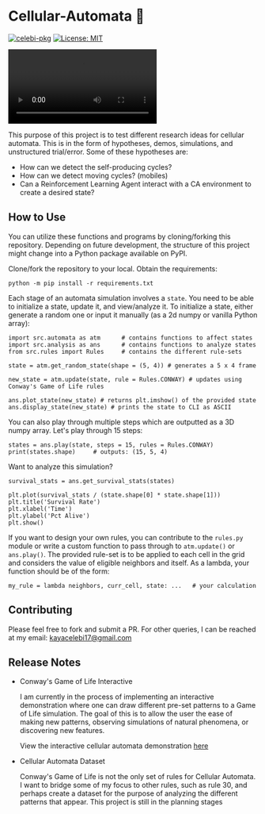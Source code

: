 # Cellular-Automata 🔬
[![celebi-pkg](https://circleci.com/gh/kcelebi/cellular-automata.svg?style=svg)](https://circleci.com/gh/kcelebi/cellular-automata)
[![License: MIT](https://img.shields.io/badge/License-MIT-yellow.svg)](https://opensource.org/licenses/MIT)

![](https://user-images.githubusercontent.com/35543500/111094823-74c67200-8512-11eb-912b-8e90c0995334.mp4)

This purpose of this project is to test different research ideas for cellular automata. This is in the form of hypotheses, demos, simulations, and unstructured trial/error. Some of these hypotheses are:

- How can we detect the self-producing cycles?
- How can we detect moving cycles? (mobiles)
- Can a Reinforcement Learning Agent interact with a CA environment to create a desired state?

## How to Use

You can utilize these functions and programs by cloning/forking this repository. Depending on future development, the structure of this project might change into a Python package available on PyPI. 

Clone/fork the repository to your local. Obtain the requirements:

    python -m pip install -r requirements.txt

Each stage of an automata simulation involves a `state`. You need to be able to initialize a state, update it, and view/analyze it. To initialize a state, either generate a random one or input it manually (as a 2d numpy or vanilla Python array):

    import src.automata as atm      # contains functions to affect states
    import src.analysis as ans      # contains functions to analyze states
    from src.rules import Rules     # contains the different rule-sets
    
    state = atm.get_random_state(shape = (5, 4)) # generates a 5 x 4 frame
    
    new_state = atm.update(state, rule = Rules.CONWAY) # updates using Conway's Game of Life rules

    ans.plot_state(new_state) # returns plt.imshow() of the provided state
    ans.display_state(new_state) # prints the state to CLI as ASCII

You can also play through multiple steps which are outputted as a 3D numpy array. Let's play through 15 steps:

    states = ans.play(state, steps = 15, rules = Rules.CONWAY)
    print(states.shape)     # outputs: (15, 5, 4)

Want to analyze this simulation?

    survival_stats = ans.get_survival_stats(states)
    
    plt.plot(survival_stats / (state.shape[0] * state.shape[1]))
    plt.title('Survival Rate')
    plt.xlabel('Time')
    plt.ylabel('Pct Alive')
    plt.show()

If you want to design your own rules, you can contribute to the `rules.py` module or write a custom function to pass through to `atm.update()` or `ans.play()`. The provided rule-set is to be applied to each cell in the grid and considers the value of eligible neighbors and itself. As a lambda, your function should be of the form:

    my_rule = lambda neighbors, curr_cell, state: ...   # your calculation

## Contributing

Please feel free to fork and submit a PR. For other queries, I can be reached at my email: kayacelebi17@gmail.com

## Release Notes

* Conway's Game of Life Interactive

    I am currently in the process of implementing an interactive demonstration where one can draw different pre-set patterns to a Game of Life simulation. The goal of this is to allow the user the ease of making new patterns, observing simulations of natural phenomena, or discovering new features.

    View the interactive cellular automata demonstration [here](https://kcelebi.github.io/cellular-automata/visualize/inter.html)

* Cellular Automata Dataset

    Conway's Game of Life is not the only set of rules for Cellular Automata. I want to bridge some of my focus to other rules, such as rule 30, and perhaps create a dataset for the purpose of analyzing the different patterns that appear. This project is still in the planning stages
